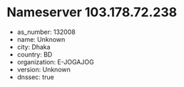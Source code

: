 # Nameserver 103.178.72.238

* as_number: 132008
* name: Unknown
* city: Dhaka
* country: BD
* organization: E-JOGAJOG
* version: Unknown
* dnssec: true
